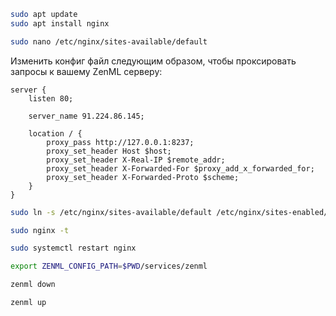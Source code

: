 ```bash
sudo apt update
sudo apt install nginx
```

```bash
sudo nano /etc/nginx/sites-available/default
```

Изменить конфиг файл следующим образом, чтобы проксировать запросы к вашему ZenML серверу:

```
server {
    listen 80;

    server_name 91.224.86.145;

    location / {
        proxy_pass http://127.0.0.1:8237;
        proxy_set_header Host $host;
        proxy_set_header X-Real-IP $remote_addr;
        proxy_set_header X-Forwarded-For $proxy_add_x_forwarded_for;
        proxy_set_header X-Forwarded-Proto $scheme;
    }
}
```

```bash
sudo ln -s /etc/nginx/sites-available/default /etc/nginx/sites-enabled/
```

```bash
sudo nginx -t
```

```bash
sudo systemctl restart nginx
```

```bash
export ZENML_CONFIG_PATH=$PWD/services/zenml
```

```bash
zenml down
```

```bash
zenml up
```